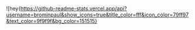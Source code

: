 ![hey{https://github-readme-stats.vercel.app/api?username=brominpaul&show_icons=true&title_color=fff&icon_color=79ff97&text_color=9f9f9f&bg_color=151515}

<!--
**brominpaul/brominpaul** is a ✨ _special_ ✨ repository because its `README.md` (this file) appears on your GitHub profile.

Here are some ideas to get you started:

- 🔭 I’m currently working on ...
- 🌱 I’m currently learning ...
- 👯 I’m looking to collaborate on ...
- 🤔 I’m looking for help with ...
- 💬 Ask me about ...
- 📫 How to reach me: ...
- 😄 Pronouns: ...
- ⚡ Fun fact: ...
-->

